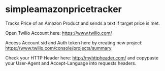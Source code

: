 # simpleamazonpricetracker
Tracks Price of an Amazon Product and sends a text if target price is met.


Open Twilio Account here: https://www.twilio.com/ 

Access Account sid and Auth token here by creating new project: https://www.twilio.com/console/projects/summary


Check your HTTP Header here: http://myhttpheader.com/ and copypaste your User-Agent and Accept-Language into requests headers.
